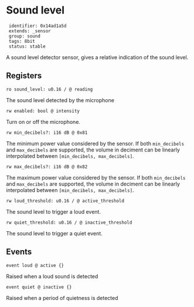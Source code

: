 # Sound level

     identifier: 0x14ad1a5d
     extends: _sensor
     group: sound
     tags: 8bit
     status: stable

A sound level detector sensor, gives a relative indication of the sound level.

## Registers

    ro sound_level: u0.16 / @ reading

The sound level detected by the microphone

    rw enabled: bool @ intensity

Turn on or off the microphone.

    rw min_decibels?: i16 dB @ 0x81

The minimum power value considered by the sensor.
If both `min_decibels` and `max_decibels` are supported,
the volume in deciment can be linearly interpolated between
`[min_decibels, max_decibels]`.

    rw max_decibels?: i16 dB @ 0x82

The maximum power value considered by the sensor.
If both `min_decibels` and `max_decibels` are supported,
the volume in deciment can be linearly interpolated between
`[min_decibels, max_decibels]`.

    rw loud_threshold: u0.16 / @ active_threshold

The sound level to trigger a loud event.

    rw quiet_threshold: u0.16 / @ inactive_threshold

The sound level to trigger a quiet event.

## Events

    event loud @ active {}

Raised when a loud sound is detected

    event quiet @ inactive {}

Raised when a period of quietness is detected

